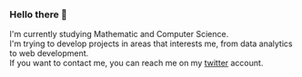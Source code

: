 ### Hello there 👋
I'm currently studying Mathematic and Computer Science.<br/>
I'm trying to develop projects in areas that interests me, from data analytics to web development.<br/>
If you want to contact me, you can reach me on my [twitter](https://twitter.com/salihfdemirer) account.

